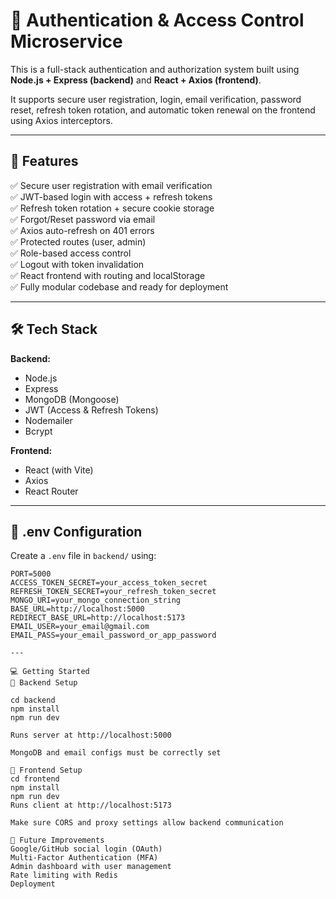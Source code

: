 # 🔐 Authentication & Access Control Microservice

This is a full-stack authentication and authorization system built using **Node.js + Express (backend)** and **React + Axios (frontend)**.

It supports secure user registration, login, email verification, password reset, refresh token rotation, and automatic token renewal on the frontend using Axios interceptors.

---

## 🚀 Features

✅ Secure user registration with email verification  
✅ JWT-based login with access + refresh tokens  
✅ Refresh token rotation + secure cookie storage  
✅ Forgot/Reset password via email  
✅ Axios auto-refresh on 401 errors  
✅ Protected routes (user, admin)  
✅ Role-based access control  
✅ Logout with token invalidation  
✅ React frontend with routing and localStorage  
✅ Fully modular codebase and ready for deployment

---

## 🛠️ Tech Stack

**Backend:**
- Node.js
- Express
- MongoDB (Mongoose)
- JWT (Access & Refresh Tokens)
- Nodemailer
- Bcrypt

**Frontend:**
- React (with Vite)
- Axios
- React Router

---

## 🔐 .env Configuration

Create a `.env` file in `backend/` using:

```env
PORT=5000
ACCESS_TOKEN_SECRET=your_access_token_secret
REFRESH_TOKEN_SECRET=your_refresh_token_secret
MONGO_URI=your_mongo_connection_string
BASE_URL=http://localhost:5000
REDIRECT_BASE_URL=http://localhost:5173
EMAIL_USER=your_email@gmail.com
EMAIL_PASS=your_email_password_or_app_password

---

💻 Getting Started
🔧 Backend Setup

cd backend
npm install
npm run dev

Runs server at http://localhost:5000

MongoDB and email configs must be correctly set

🎨 Frontend Setup
cd frontend
npm install
npm run dev
Runs client at http://localhost:5173

Make sure CORS and proxy settings allow backend communication

🧠 Future Improvements
Google/GitHub social login (OAuth)
Multi-Factor Authentication (MFA)
Admin dashboard with user management
Rate limiting with Redis
Deployment
